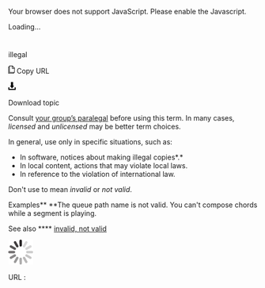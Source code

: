 Your browser does not support JavaScript. Please enable the Javascript.

Loading...

# 

illegal

![Copy URL](illegal_files/Copy.png)
Copy URL

![Download](illegal_files/Download.png)

Download topic

Consult [your group’s paralegal](https://microsoft.sharepoint.com/sites/lcaweb/Pages/Applications/LegalContact.aspx) before using this term. In many cases, *licensed* and *unlicensed* may be better term choices. 

In general, use only in specific situations, such as:

  - In software, notices about making illegal copies*.*
  - In local content, actions that may violate local laws.
  - In reference to the violation of international law. 

Don't use to mean *invalid* or *not valid*.

Examples**
**The queue path name is not valid. 
You can't compose chords while a segment is playing.

See also **** [invalid, not valid](https://worldready.cloudapp.net/Styleguide/Read?id=2700&topicid=34920)

![In progress](illegal_files/activity-large.gif)

URL :
